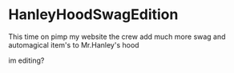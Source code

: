 # HanleyHoodSwagEdition
This time on pimp my website the crew add much more swag and automagical item's to Mr.Hanley's hood


im editing?